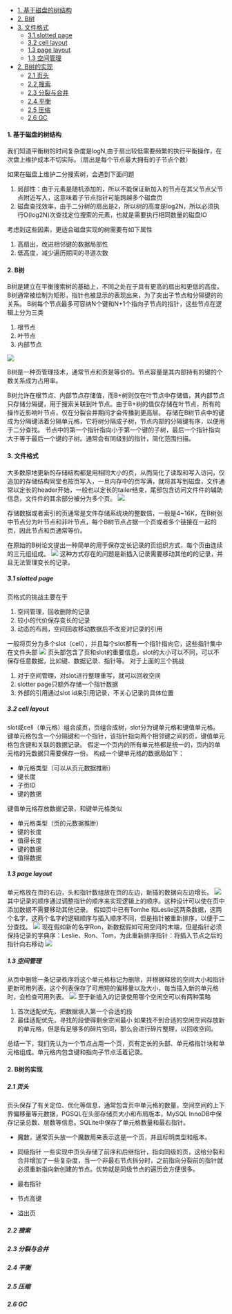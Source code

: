 
- [1. 基于磁盘的树结构](#1-基于磁盘的树结构)
- [2. B树](#2-b树)
- [3. 文件格式](#3-文件格式)
  - [3.1 slotted page](#31-slotted-page)
  - [3.2 cell layout](#32-cell-layout)
  - [1.3 page layout](#13-page-layout)
  - [1.3 空间管理](#13-空间管理)
- [2. B树的实现](#2-b树的实现)
  - [2.1 页头](#21-页头)
  - [2.2 搜索](#22-搜索)
  - [2.3 分裂与合并](#23-分裂与合并)
  - [2.4 平衡](#24-平衡)
  - [2.5 压缩](#25-压缩)
  - [2.6 GC](#26-gc)

#### 1. 基于磁盘的树结构
我们知道平衡树的时间复杂度是logN,由于扇出较低需要频繁的执行平衡操作，在次盘上维护成本不切实际。（扇出是每个节点最大拥有的子节点个数）

如果在磁盘上维护二分搜索树，会遇到下面问题
1. 局部性：由于元素是随机添加的，所以不能保证新加入的节点在其父节点父节点附近写入，这意味着子节点指针可能跨越多个磁盘页
2. 磁盘查找效率，由于二分树的扇出是2，所以树的高度是log2N，所以必须执行O(log2N)次查找定位搜索的元素，也就是需要执行相同数量的磁盘IO

考虑到这些因素，更适合磁盘实现的树需要有如下属性
1. 高扇出，改进相邻键的数据局部性
2. 低高度，减少遍历期间的寻道次数

#### 2. B树
B树是建立在平衡搜索树的基础上，不同之处在于具有更高的扇出和更低的高度。B树通常被绘制为矩形，指针也被显示的表现出来，为了突出子节点和分隔键的的关系。
B树每个节点最多可容纳N个键和N+1个指向子节点的指针，这些节点在逻辑上分为三类
1. 根节点
2. 叶节点
3. 内部节点
  
![](./btree.png)

B树是一种页管理技术，通常节点和页是等价的。节点容量是其内部持有的键的个数关系成为占用率。

B树允许在根节点、内部节点存储值，而B+树则仅在叶节点中存储值，其内部节点只存储分隔键，用于搜索关联到叶节点。由于B+树的值仅存储在叶节点，所有的操作近影响叶节点，仅在分裂合并期间才会传播到更高层。
存储在B树节点中的键成为分隔键活着分隔单元格，它将树分隔成子树，节点内部的分隔键有序，以便用于二分查找。
节点中的第一个指针指向小于第一个键的子树，最后一个指针指向大于等于最后一个键的子树。通常会有同级别的指针，简化范围扫描。
#### 3. 文件格式
大多数原地更新的存储结构都是用相同大小的页，从而简化了读取和写入访问，仅追加的存储结构同堂也按页写入，一旦内存中的页写满，就将其写到磁盘，文件通常以定长的header开始，一般也以定长的tailer结束，尾部包含访问文件件的辅助信息，文件件的其余部分被分为多个页。
![](file.png)

存储数据或者索引的页通常是文件存储系统块的整数倍，一般是4~16K，在B树张中节点分为叶节点和非叶节点，每个B树节点占据一个页或者多个链接在一起的页，因此节点和页通常等价。

在原始的B树论文提出一种简单的用于保存定长记录的页组织方式，每个页由连续的三元组组成。
![](./append.png)
这种方式存在的问题是新插入记录需要移动其他的的记录，并且无法管理变长的记录。
##### 3.1 slotted page
页格式的挑战主要在于
1. 空间管理，回收删除的记录
2. 较小的代价保存变长的记录
3. 动态的布局，空间回收移动数据后不改变对记录的引用

一般将页分为多个slot（cell），并且每个slot都有一个指针指向它，这些指针集中在文件头部
![](slot-page.png)
页头部包含了页和slot的重要信息，slot的大小可以不同，可以不保存任意数据，比如键、数据记录、指针等。
对于上面的三个挑战
1. 对于空间管理，对slot进行整理重写，就可以回收空间
2. slotter page只额外存储一个指针数据
3. 外部的引用通过slot id来引用记录，不关心记录的具体位置

##### 3.2 cell layout
slot或cell（单元格）组合成页，页组合成树，slot分为键单元格和键值单元格。键单元格包含一个分隔键和一个指针，该指针指向两个相邻键之间的页，键值单元格包含键和关联的数据记录。
假定一个页内的所有单元格都是统一的，页内的单元格的元数据只需要保存一份。
构成一个键单元格的数据局如下：
- 单元格类型（可以从页元数据推断）
- 键长度
- 子页ID
- 键的数据


键值单元格存放数据记录，和键单元格类似
  - 单元格类型（页的元数据推断）
  - 键的长度
  - 值得长度
  - 键的数据
  - 值得数据
  
##### 1.3 page layout
单元格放在页的右边，头和指针数组放在页的左边，新插的数据向左边增长。
![](page-layout.png)
其中记录的顺序通过调整指针的顺序来实现逻辑上的顺序。这种设计可以使在页中添加数据不需要移动其他记录。
假如页中已有Tomhe 和Leslie这两条数据，这两个名字，这两个名字的逻辑顺序与插入顺序不同，但是指针被重新排序，以便于二分查找。
![](pointer.png)
现在假如新的名字Ron，新数据假如可用空间的末端，但是指针必须保持记录的字典序：Leslie、Ron、Tom，为此重新排序指针：将插入节点之后的指针向右移动
![](pointer2.png)
##### 1.3 空间管理
从页中删除一条记录秩序将这个单元格标记为删除，并根据释放的空间大小和指针更新可用列表，这个列表保存了可用短的偏移量以及大小，每当插入新的单元格时，会检查可用列表。
![](./free_slot.png)
至于新插入的记录使用哪个空闲空可以有两种策略
1. 首次适配优先，把数据填入第一个合适的段
2. 最佳适配优先，寻找的段使得剩余空间最小
如果找不到合适的空闲空间存放新的单元格，但是有足够多的碎片空间，那么会进行碎片整理，以回收空间。

总结一下，我们先认为一个节点占用一个页，页有定长的头部、单元格指针块和单元格组成。单元格内包含键和指向子节点活着记录。
#### 2. B树的实现

##### 2.1 页头
页头保存了有关定位、优化等信息，通常包含页中单元格的数量，空间空间的上下界偏移量等元数据，PGSQL在头部存储页大小和布局版本，MySQL InnoDB中保存记录总数、层数等信息。SQLite中保存了单元格数量和最右指针。

- 魔数，通常页头放一个魔数用来表示这是一个页，并且标明类型和版本。
- 同级指针
一些实现中页头存储了前序和后继指针，指向同级的页，这给分裂和合并增加了一些复杂度，当一个非最右节点拆分时，之前指向分裂前的指针就必须重新指向新创建的节点。优势就是同级节点的遍历会方便很多。

- 最右指针
- 节点高键
- 溢出页
##### 2.2 搜索
##### 2.3 分裂与合并
##### 2.4 平衡
##### 2.5 压缩
##### 2.6 GC